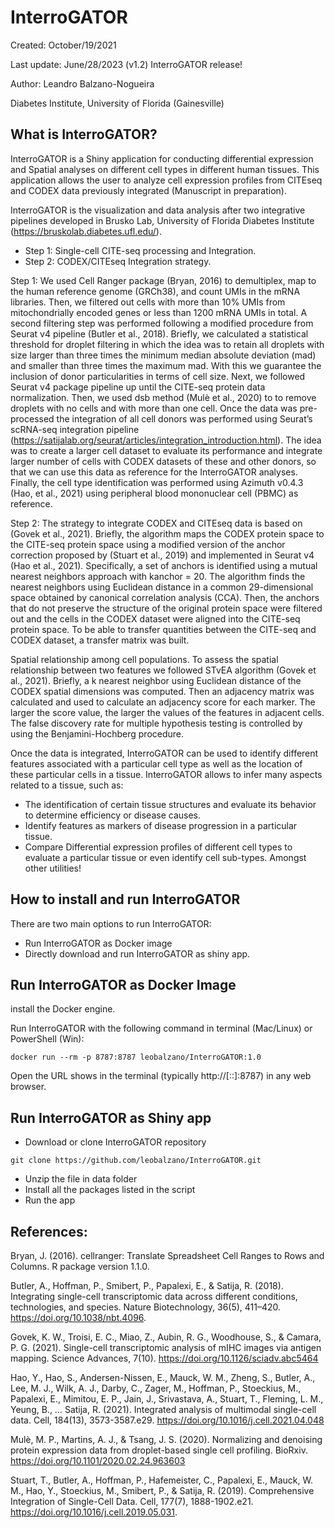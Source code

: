 # InterroGATOR
Created: October/19/2021

Last update: June/28/2023 (v1.2)         InterroGATOR release!

Author: Leandro Balzano-Nogueira

Diabetes Institute, University of Florida (Gainesville)

## What is InterroGATOR?

InterroGATOR is a Shiny application for conducting differential expression and Spatial analyses on different cell types in different human tissues. This application allows the user to analyze cell expression profiles from CITEseq and CODEX data previously integrated (Manuscript in preparation).

InterroGATOR is the visualization and data analysis after two integrative pipelines developed in Brusko Lab, University of Florida Diabetes Institute (https://bruskolab.diabetes.ufl.edu/).

* Step 1: Single-cell CITE-seq processing and Integration.
* Step 2: CODEX/CITEseq Integration strategy.

Step 1: We used Cell Ranger package (Bryan, 2016) to demultiplex, map to the human reference genome (GRCh38), and count UMIs in the mRNA libraries. Then, we filtered out cells with more than 10% UMIs from mitochondrially encoded genes or less than 1200 mRNA UMIs in total. A second filtering step was performed following a modified procedure from Seurat v4 pipeline (Butler et al., 2018). Briefly, we calculated a statistical threshold for droplet filtering in which the idea was to retain all droplets with size larger than three times the minimum median absolute deviation (mad) and smaller than three times the maximum mad. With this we guarantee the inclusion of donor particularities in terms of cell size. Next, we followed Seurat v4 package pipeline up until the CITE-seq protein data normalization. Then, we used dsb method (Mulè et al., 2020) to to remove droplets with no cells and with more than one cell.
Once the data was pre-processed the integration of all cell donors was performed using Seurat’s scRNA-seq integration pipeline (https://satijalab.org/seurat/articles/integration_introduction.html). The idea was to create a larger cell dataset to evaluate its performance and integrate larger number of cells with CODEX datasets of these and other donors, so that we can use this data as reference for the InterroGATOR analyses.
Finally, the cell type identification was performed using Azimuth v0.4.3 (Hao, et al., 2021) using peripheral blood mononuclear cell (PBMC) as reference.  

Step 2: The strategy to integrate CODEX and CITEseq data is based on (Govek et al., 2021). Briefly, the algorithm maps the CODEX protein space to the CITE-seq protein space using a modified version of the anchor correction proposed by (Stuart et al., 2019) and implemented in Seurat v4 (Hao et al., 2021). Specifically, a set of anchors is identified using a mutual nearest neighbors approach with kanchor = 20. The algorithm finds the nearest neighbors using Euclidean distance in a common 29-dimensional space obtained by canonical correlation analysis (CCA). Then, the anchors that do not preserve the structure of the original protein space were filtered out and the cells in the CODEX dataset were aligned into the CITE-seq protein space. To be able to transfer quantities between the CITE-seq and CODEX dataset, a transfer matrix was built. 

Spatial relationship among cell populations. To assess the spatial relationship between two features we followed STvEA algorithm (Govek et al., 2021). Briefly, a k nearest neighbor using Euclidean distance of the CODEX spatial dimensions was computed. Then an adjacency matrix was calculated and used to calculate an adjacency score for each marker. The larger the score value, the larger the values of the features in adjacent cells.  The false discovery rate for multiple hypothesis testing is controlled by using the Benjamini-Hochberg procedure.

Once the data is integrated, InterroGATOR can be used to identify different features associated with a particular cell type as well as the location of these particular cells in a tissue. InterroGATOR allows to infer many aspects related to a tissue, such as:

* The identification of certain tissue structures and evaluate its behavior to determine efficiency or disease causes.
* Identify features as markers of disease progression in a particular tissue.
* Compare Differential expression profiles of different cell types to evaluate a particular tissue or even identify cell sub-types.
Amongst other utilities!


## How to install and run InterroGATOR

There are two main options to run InterroGATOR:
* Run InterroGATOR as Docker image
* Directly download and run InterroGATOR as shiny app.

## Run InterroGATOR as Docker Image
install the Docker engine.

Run InterroGATOR with the following command in terminal (Mac/Linux) or PowerShell (Win):

```
docker run --rm -p 8787:8787 leobalzano/InterroGATOR:1.0
```

Open the URL shows in the terminal (typically http://[::]:8787) in any web browser.

## Run InterroGATOR as Shiny app
* Download or clone InterroGATOR repository

```
git clone https://github.com/leobalzano/InterroGATOR.git
```

* Unzip the file in data folder
* Install all the packages listed in the script
* Run the app

## References:
Bryan, J. (2016). cellranger: Translate Spreadsheet Cell Ranges to Rows and Columns. R package version 1.1.0. 

Butler, A., Hoffman, P., Smibert, P., Papalexi, E., & Satija, R. (2018). Integrating single-cell transcriptomic data across different conditions, technologies, and species. Nature Biotechnology, 36(5), 411–420. https://doi.org/10.1038/nbt.4096.

Govek, K. W., Troisi, E. C., Miao, Z., Aubin, R. G., Woodhouse, S., & Camara, P. G. (2021). Single-cell transcriptomic analysis of mIHC images via antigen mapping. Science Advances, 7(10). https://doi.org/10.1126/sciadv.abc5464

Hao, Y., Hao, S., Andersen-Nissen, E., Mauck, W. M., Zheng, S., Butler, A., Lee, M. J., Wilk, A. J., Darby, C., Zager, M., Hoffman, P., Stoeckius, M., Papalexi, E., Mimitou, E. P., Jain, J., Srivastava, A., Stuart, T., Fleming, L. M., Yeung, B., … Satija, R. (2021). Integrated analysis of multimodal single-cell data. Cell, 184(13), 3573-3587.e29. https://doi.org/10.1016/j.cell.2021.04.048

Mulè, M. P., Martins, A. J., & Tsang, J. S. (2020). Normalizing and denoising protein expression data from droplet-based single cell profiling. BioRxiv. https://doi.org/10.1101/2020.02.24.963603

Stuart, T., Butler, A., Hoffman, P., Hafemeister, C., Papalexi, E., Mauck, W. M., Hao, Y., Stoeckius, M., Smibert, P., & Satija, R. (2019). Comprehensive Integration of Single-Cell Data. Cell, 177(7), 1888-1902.e21. https://doi.org/10.1016/j.cell.2019.05.031.

